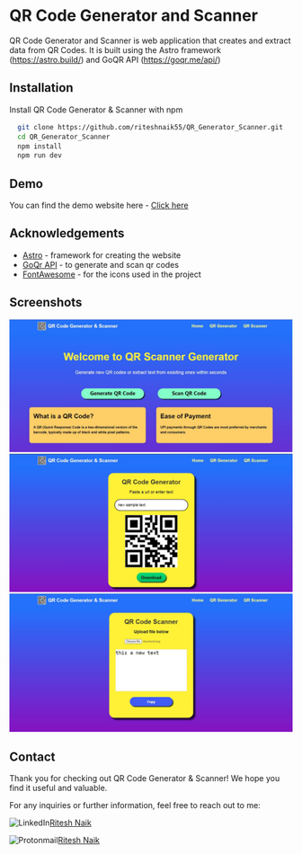 
# QR Code Generator and Scanner

QR Code Generator and Scanner is web application that creates and extract data from QR Codes. It is built using the Astro framework (https://astro.build/) and GoQR API (https://goqr.me/api/)


## Installation

Install QR Code Generator & Scanner  with npm

```bash
  git clone https://github.com/riteshnaik55/QR_Generator_Scanner.git
  cd QR_Generator_Scanner
  npm install
  npm run dev
```
    
## Demo

You can find the demo website here - [Click here](https://qrcreate.netlify.app/) 


## Acknowledgements

 - [Astro](https://ip-api.com)  - framework for creating the website
  - [GoQr API](https://goqr.me/api/) - to generate and scan qr codes
 - [FontAwesome](https://fontawesome.com)  - for the icons used in the project

## Screenshots
![App Screenshot](https://github.com/riteshnaik55/QR_Generator_Scanner/blob/main/screenshots/1.JPG)
![App Screenshot](https://github.com/riteshnaik55/QR_Generator_Scanner/blob/main/screenshots/2.JPG)
![App Screenshot](https://github.com/riteshnaik55/QR_Generator_Scanner/blob/main/screenshots/3.JPG)
## Contact
Thank you for checking out QR Code Generator & Scanner! We hope you find it useful and valuable.

For any inquiries or further information, feel free to reach out to me:

![LinkedIn](https://img.shields.io/badge/linkedin-%230077B5.svg?style=for-the-badge&logo=linkedin&logoColor=white)[Ritesh Naik](https://linkedin.com/riteshnaik)

![Protonmail](https://img.shields.io/badge/ProtonMail-8B89CC?style=for-the-badge&logo=protonmail&logoColor=white)[Ritesh Naik](mailto:rrn434@pm.me)
